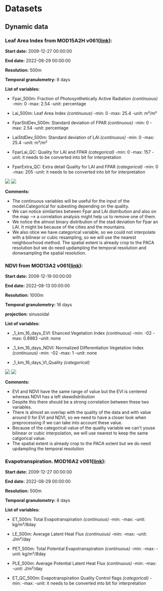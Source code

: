 # Datasets 

## Dynamic data
### Leaf Area Index from MOD15A2H v061([link](https://lpdaac.usgs.gov/products/mod15a2hv061/)):

**Start date:**  2009-12-27 00:00:00

**End date:**  2022-08-29 00:00:00

**Resolution:** 500m

**Temporal granulometry:** 8 days

**List of variables:** 
- Fpar_500m: Fraction of Photosynthetically Active Radiation *(continuous)*
	-min: 0 
	-max: 2.54
    -unit: percentage

- Lai_500m:	Leaf Area Index *(continuous)*
 	-min: 0
	-max: 25.4 
    -unit: m²/m²


- FparStdDev_500m: 	Standard deviation of FPAR *(continuous)*
	-min: 0 
	-max: 2.54
    -unit: percentage
    
- LaiStdDev_500m: Standard deviation of LAI *(continuous)*
 	-min: 0
	-max: 25.4 
    -unit: m²/m²
    
- FparLai_QC: Quality for LAI and FPAR *(categorical)*
 	-min: 0
	-max: 157 
    -unit: it needs to be converted into bit for interpretation

- FparExtra_QC: Extra detail Quality for LAI and FPAR *(categorical)*
 	-min: 0
	-max: 205 
    -unit: it needs to be converted into bit for interpretation

![](https://github.com/Sliders122/wildfire/blob/datacube/resources/Image/LAI_distrib.png?raw=true)
![](https://github.com/Sliders122/wildfire/blob/datacube/resources/Image/LAI_plot.png?raw=true)

**Comments:** 
* The continuous variables  will be useful for the input of the model.Categorical for subesting depending on the quality.
* We can notice similarties between Fpar and LAi distribution and also on the map --> a correlation analysis might help  us to remove one of them.
* We notice the almost binary distribution of the stad deviation for Fpar an LAI. It might be because of the cities and the mountains. 
* We also otice we have categorical variable, so we could not interpolate with a bilinear or cubic resampling, so we will use the nearest neighbourhood method. The spatial extent is already crop to the PACA resolution but we do need updampling the temporal resolution and donwsampling the spatial resolution.

### NDVI from MOD13A2 v061([link](https://lpdaac.usgs.gov/products/mod13a2v061/)):

**Start date:**  2009-12-19 00:00:00

**End date:**  2022-08-13 00:00:00

**Resolution:** 1000m

**Temporal granulometry:** 16 days

**projection:** sinusoidal

**List of variables:** 
- _1_km_16_days_EVI: Ehanced Vegetation Index *(continuous)*
 	-min: -02
	-max: 0.8983
    -unit: none

- _1_km_16_days_NDVI: Normalized Differentiation Vegetation Index *(continuous)*
 	-min: -02
	-max: 1
    -unit: none

- _1_km_16_days_VI_Quality *(categorical)*

![](https://github.com/Sliders122/wildfire/blob/datacube/resources/Image/NDVI_EVI_Quality_distrib.png?raw=true)
![](https://github.com/Sliders122/wildfire/blob/datacube/resources/Image/NDVI_EVI_Quality_plot.png?raw=true)


**Comments:** 
* EVI and NDVI have the same range of value but the EVI is centered whereas NDVI has a left skewdistribution
* Despite this there should be a strong correlation between these two variables.
* There is almost an overlap with the quality of the data and with value around 0 for EVI and NDVI, so we need to have a closer look when preprocessing if we can take into account these value.
* Because of the categorical value of the quality variable we can't youse bilinear or cubic interpolation, we will use nearest to keep the same catgorical value.
* The spatial extent is already crop to the PACA extent but we do need updampling the temporal resolution


###  Evapotranspiration. MOD16A2 v061([link](https://lpdaac.usgs.gov/products/mod16a2v061/)):

**Start date:**  2009-12-27 00:00:00

**End date:**  2022-08-29 00:00:00

**Resolution:** 500m

**Temporal granulometry:** 8 days

**List of variables:** 
- ET_500m: Total Evapotranspiration *(continuous)*
	-min: 
	-max: 
    -unit: kg/m²/8day

- LE_500m:	Average Latent Heat Flux *(continuous)*
 	-min: 
	-max: 
    -unit: J/m²/day


- PET_500m: 	Total Potential Evapotranspiration *(continuous)*
	-min: 
	-max: 
    -unit: kg/m²/8day

- PLE_500m: Average Potential Latent Heat Flux *(continuous)*
 	-min: 
	-max: 
    -unit: J/m²/day

- ET_QC_500m: Evapotranspiration Quality Control flags *(categorical)*
 	-min: 
	-max: 
    -unit: it needs to be converted into bit for interpretation

